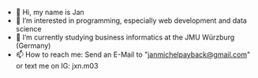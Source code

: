 - 👋 Hi, my name is Jan
- 👀 I’m interested in programming, especially web development and data science
- 🌱 I’m currently studying business informatics at the JMU Würzburg (Germany)
- 📫 How to reach me: Send an E-Mail to "janmichelpayback@gmail.com" or text me on IG: jxn.m03

<!---
JxnM03/JxnM03 is a ✨ special ✨ repository because its `README.md` (this file) appears on your GitHub profile.
You can click the Preview link to take a look at your changes.
--->
